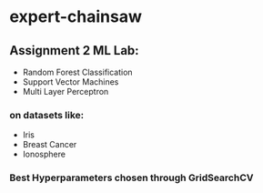 # expert-chainsaw

## Assignment 2 ML Lab:
- Random Forest Classification
- Support Vector Machines
- Multi Layer Perceptron

### on datasets like:
- Iris
- Breast Cancer
- Ionosphere


### Best Hyperparameters chosen through GridSearchCV



